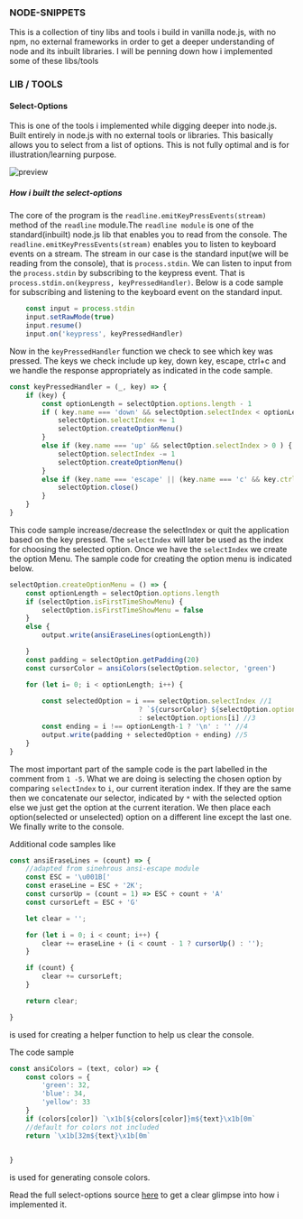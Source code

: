 ### NODE-SNIPPETS

This is a collection of tiny libs and tools i build in vanilla node.js, with no npm, no external frameworks in order to get a deeper understanding of node and its inbuilt libraries. I will be penning down how i implemented some of these libs/tools


### LIB / TOOLS 

#### Select-Options

This is one of the tools i implemented while digging deeper into node.js. Built entirely in node.js
with no external tools or libraries. This basically allows you to select from a list of options. This is not fully optimal and is for illustration/learning purpose.

![preview](https://github.com/vanderkilu/snippets/blob/master/select-options.png)


##### How i built the select-options
The core of the program is the `readline.emitKeyPressEvents(stream)` method of the `readline` module.The `readline module` is one of the standard(inbuilt) node.js lib that enables you to read from the console. The `readline.emitKeyPressEvents(stream)` enables you to listen to keyboard events on a stream.
The stream in our case is the standard input(we will be reading from the console), that is `process.stdin`. We can listen to input from the `process.stdin` by subscribing to the keypress event. That is `process.stdin.on(keypress, keyPressedHandler)`. Below is a code sample for subscribing and listening to the keyboard event on the standard input.

```js
    const input = process.stdin
    input.setRawMode(true)
    input.resume()
    input.on('keypress', keyPressedHandler)
```

Now in the `keyPressedHandler` function we check to see which key was pressed. The keys we check include up key, down key, escape, ctrl+c and we handle the response appropriately as indicated in the code sample.

```js
const keyPressedHandler = (_, key) => {
    if (key) {
        const optionLength = selectOption.options.length - 1 
        if ( key.name === 'down' && selectOption.selectIndex < optionLength) {
            selectOption.selectIndex += 1
            selectOption.createOptionMenu()
        }
        else if (key.name === 'up' && selectOption.selectIndex > 0 ) {
            selectOption.selectIndex -= 1
            selectOption.createOptionMenu()
        }
        else if (key.name === 'escape' || (key.name === 'c' && key.ctrl)) {
            selectOption.close()
        }
    }
}
```


This code sample increase/decrease the selectIndex or quit the application based on the key pressed.
The `selectIndex` will later be used as the index for choosing the selected option. Once we have the `selectIndex` we create the option Menu. The sample code for creating the option menu is indicated below.

```js
selectOption.createOptionMenu = () => {
    const optionLength = selectOption.options.length
    if (selectOption.isFirstTimeShowMenu) {
        selectOption.isFirstTimeShowMenu = false
    }
    else {
        output.write(ansiEraseLines(optionLength))

    }
    const padding = selectOption.getPadding(20)
    const cursorColor = ansiColors(selectOption.selector, 'green')

    for (let i= 0; i < optionLength; i++) {
        
        const selectedOption = i === selectOption.selectIndex //1
                                ? `${cursorColor} ${selectOption.options[i]}` //2
                                : selectOption.options[i] //3
        const ending = i !== optionLength-1 ? '\n' : '' //4
        output.write(padding + selectedOption + ending) //5
    }
}
```
The most important part of the sample code is the part labelled in the comment from `1 -5`. What we are doing is selecting the chosen option by comparing `selectIndex` to `i`, our current iteration index. If they are the same then we concatenate our selector, indicated by `*` with the selected option else we just get the option at the current iteration. We then place each option(selected or unselected) option on a different line except the last one. We finally write to the console.

Additional code samples like 
```js
const ansiEraseLines = (count) => {
    //adapted from sinehrous ansi-escape module
    const ESC = '\u001B['
    const eraseLine = ESC + '2K';
    const cursorUp = (count = 1) => ESC + count + 'A'
    const cursorLeft = ESC + 'G'

    let clear = '';

	for (let i = 0; i < count; i++) {
		clear += eraseLine + (i < count - 1 ? cursorUp() : '');
	}

	if (count) {
		clear += cursorLeft;
	}

	return clear;

}
```
is used for creating a helper function to help us clear the console.

The code sample  
```js
const ansiColors = (text, color) => {
    const colors = {
        'green': 32,
        'blue': 34,
        'yellow': 33   
    }
    if (colors[color]) `\x1b[${colors[color]}m${text}\x1b[0m`
    //default for colors not included
    return `\x1b[32m${text}\x1b[0m`

    
}
```
is used for generating console colors.

Read the full select-options source [here](./selectOptions/index.js) to get a clear glimpse into how i implemented it. 



